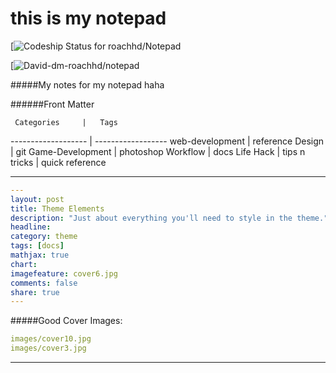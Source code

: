 this is my notepad 
==================

[![Codeship Status for roachhd/Notepad](https://codeship.com/projects/c6bdde60-4e0a-0132-0fa3-1e6c3dad43cf/status)

[![David-dm-roachhd/notepad](https://david-dm.org/roachhd/notepad.png)



#####My notes for my notepad haha

######Front Matter

     Categories     |   Tags
------------------- | ------------------
web-development     | reference
Design              | git
Game-Development    | photoshop
Workflow            | docs
Life Hack           | tips n tricks
                    | quick reference

-----------------------------------------

```yaml
---
layout: post
title: Theme Elements
description: "Just about everything you'll need to style in the theme."
headline: 
category: theme
tags: [docs]
mathjax: true
chart: 
imagefeature: cover6.jpg
comments: false
share: true
---
```

#####Good Cover Images:
```yaml
images/cover10.jpg
images/cover3.jpg
```

---------------------------------
